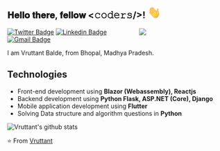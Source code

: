 <h2> 𝐇𝐞𝐥𝐥𝐨 𝐭𝐡𝐞𝐫𝐞, 𝐟𝐞𝐥𝐥𝐨𝐰 <𝚌𝚘𝚍𝚎𝚛𝚜/>! <img src="https://raw.githubusercontent.com/ABSphreak/ABSphreak/master/gifs/Hi.gif" width="30px"></h2>

<img align='right' src='https://user-images.githubusercontent.com/5713670/87202985-820dcb80-c2b6-11ea-9f56-7ec461c497c3.gif' width='200"'>

[![Twitter Badge](https://img.shields.io/badge/-@vruttantt-1ca0f1?style=flat-square&labelColor=1ca0f1&logo=twitter&logoColor=white&link=https://twitter.com/vruttantt)](https://twitter.com/vruttantt) [![Linkedin Badge](https://img.shields.io/badge/-vruttantb-blue?style=flat-square&logo=Linkedin&logoColor=white&link=https://www.linkedin.com/in/vruttantb/)](https://www.linkedin.com/in/vruttantb/)
[![Gmail Badge](https://img.shields.io/badge/-vruttantb@gmail.com-c14438?style=flat-square&logo=Gmail&logoColor=white&link=mailto:vruttantb@gmail.com)](mailto:vruttantb@gmail.com)

I am Vruttant Balde, from Bhopal, Madhya Pradesh.

## Technologies
- Front-end development using **Blazor (Webassembly), Reactjs**
- Backend development using **Python Flask, ASP.NET (Core), Django**
- Mobile application development using **Flutter**
- Solving Data structure and algorithm questions in **Python**


![Vruttant's github stats](https://github-readme-stats.vercel.app/api?username=vruttant&hide=["issues"]&show_icons=true&theme=dark)

⭐️ From [Vruttant](https://github.com/Vruttant)
